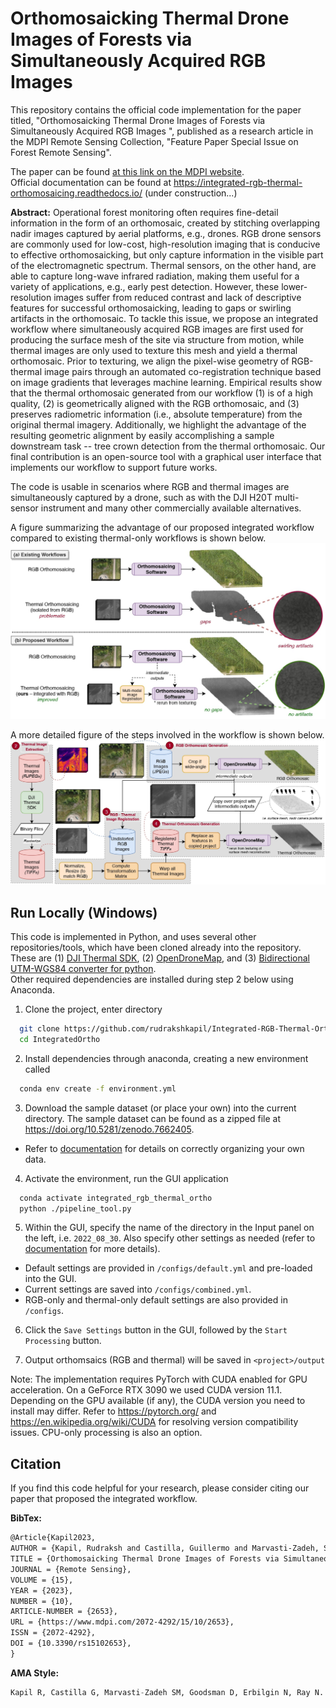 Orthomosaicking Thermal Drone Images of Forests via Simultaneously Acquired RGB Images
=======================================

This repository contains the official code implementation for the paper titled, "Orthomosaicking Thermal Drone Images of Forests via Simultaneously Acquired RGB Images
", published as a research article in the MDPI Remote Sensing Collection, "Feature Paper Special Issue on Forest Remote Sensing". 

The paper can be found [at this link on the MDPI website](https://www.mdpi.com/2072-4292/15/10/2653).<br>
Official documentation can be found at https://integrated-rgb-thermal-orthomosaicing.readthedocs.io/ (under construction...)

**Abstract:** Operational forest monitoring often requires fine-detail information in the form of an orthomosaic, created by stitching overlapping nadir images captured by aerial platforms, e.g., drones. RGB drone sensors are commonly used for low-cost, high-resolution imaging that is conducive to effective orthomosaicking, but only capture information in the visible part of the electromagnetic spectrum. Thermal sensors, on the other hand, are able to capture long-wave infrared radiation, making them useful for a variety of applications, e.g., early pest detection. However, these lower-resolution images suffer from reduced contrast and lack of descriptive features for successful orthomosaicking, leading to gaps or swirling artifacts in the orthomosaic. To tackle this issue, we propose an integrated workflow where simultaneously acquired RGB images are first used for producing the surface mesh of the site via structure from motion, while thermal images are only used to texture this mesh and yield a thermal orthomosaic. Prior to texturing, we align the pixel-wise geometry of RGB-thermal image pairs through an automated co-registration technique based on image gradients that leverages machine learning. Empirical results show that the thermal orthomosaic generated from our workflow (1) is of a high quality, (2) is geometrically aligned with the RGB orthomosaic, and (3) preserves radiometric information (i.e., absolute temperature) from the original thermal imagery. Additionally, we highlight the advantage of the resulting geometric alignment by easily accomplishing a sample downstream task -- tree crown detection from the thermal orthomosaic. Our final contribution is an open-source tool with a graphical user interface that implements our workflow to support future works.

The code is usable in scenarios where RGB and thermal images are simultaneously captured by a drone, such as with the DJI H20T multi-sensor instrument and many other commercially available alternatives. 

A figure summarizing the advantage of our proposed integrated workflow compared to existing thermal-only workflows is shown below.
![Summary of integrated workflow showing advantages over thermal-only workflows, specifically the lack of gaps and swirling artifacts](images/challenge.jpg?raw=true)

A more detailed figure of the steps involved in the workflow is shown below. 
![Summary of integrated workflow showing advantages over thermal-only workflows, specifically the lack of gaps and swirling artifacts](/images/pipeline.jpg?raw=true)



## Run Locally (Windows) 
This code is implemented in Python, and uses several other repositories/tools, which have been cloned already into the repository. These are (1) [DJI Thermal SDK](https://www.dji.com/ca/downloads/softwares/dji-thermal-sdk), (2) [OpenDroneMap](https://opendronemap.org/), and (3) [Bidirectional UTM-WGS84 converter for python](https://github.com/Turbo87/utm).  
Other required dependencies are installed during step 2 below using Anaconda. 

1. Clone the project, enter directory  

~~~bash  
  git clone https://github.com/rudrakshkapil/Integrated-RGB-Thermal-Orthomosaicing.git IntegratedOrtho
  cd IntegratedOrtho
~~~

2. Install dependencies through anaconda, creating a new environment called 
~~~bash  
  conda env create -f environment.yml
~~~

3. Download the sample dataset (or place your own) into the current directory. The sample dataset can be found as a zipped file at https://doi.org/10.5281/zenodo.7662405.
  - Refer to [documentation](https://integrated-rgb-thermal-orthomosaicing.readthedocs.io/) for details on correctly organizing your own data.

4. Activate the environment, run the GUI application
~~~bash
  conda activate integrated_rgb_thermal_ortho
  python ./pipeline_tool.py
~~~

5. Within the GUI, specify the name of the directory in the Input panel on the left, i.e. `2022_08_30`. Also specify other settings as needed (refer to [documentation](https://integrated-rgb-thermal-orthomosaicing.readthedocs.io/) for more details).
  - Default settings are provided in `/configs/default.yml` and pre-loaded into the GUI.
  - Current settings are saved into `/configs/combined.yml`.
  - RGB-only and thermal-only default settings are also provided in `/configs`. 

6. Click the `Save Settings` button in the GUI, followed by the `Start Processing` button. 

7. Output orthomsaics (RGB and thermal) will be saved in `<project>/output`


Note:
The implementation requires PyTorch with CUDA enabled for GPU acceleration. 
On a GeForce RTX 3090 we used CUDA version 11.1.
Depending on the GPU available (if any), the CUDA version you need to install may differ. 
Refer to https://pytorch.org/ and https://en.wikipedia.org/wiki/CUDA for resolving version compatibility issues. 
CPU-only processing is also an option.


## Citation
If you find this code helpful for your research, please consider citing our paper that proposed the integrated workflow.

**BibTex:**
~~~LaTeX
@Article{Kapil2023,
AUTHOR = {Kapil, Rudraksh and Castilla, Guillermo and Marvasti-Zadeh, Seyed Mojtaba and Goodsman, Devin and Erbilgin, Nadir and Ray, Nilanjan},  
TITLE = {Orthomosaicking Thermal Drone Images of Forests via Simultaneously Acquired RGB Images},  
JOURNAL = {Remote Sensing},  
VOLUME = {15},  
YEAR = {2023},  
NUMBER = {10},  
ARTICLE-NUMBER = {2653},  
URL = {https://www.mdpi.com/2072-4292/15/10/2653},  
ISSN = {2072-4292},  
DOI = {10.3390/rs15102653},  
}
~~~

**AMA Style:**
~~~python
Kapil R, Castilla G, Marvasti-Zadeh SM, Goodsman D, Erbilgin N, Ray N. Orthomosaicking Thermal Drone Images of Forests via Simultaneously Acquired RGB Images. Remote Sensing. 2023; 15(10):2653. https://doi.org/10.3390/rs15102653
~~~
